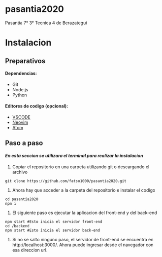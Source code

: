 # pasantia2020
Pasantia 7° 3° Tecnica 4 de Berazategui

# Instalacion
## Preparativos
#### Dependencias:
* Git
* Node.js
* Python
#### Editores de codigo (opcional):
* [VSCODE](https://code.visualstudio.com/)
* [Neovim](https://neovim.io/)
* [Atom](https://atom.io/)
## Paso a paso
#### *En esta seccion se utilizara el terminal para realizar la instalacion* 
1. Copiar el repositorio en una carpeta utilizando git o descargando el archivo
```
git clone https://github.com/fatso1000/pasantia2020.git
```
1. Ahora hay que acceder a la carpeta del repositorio e instalar el codigo
```
cd pasantia2020
npm i
```
1. El siguiente paso es ejecutar la aplicacion del front-end y del back-end
```
npm start #Esto inicia el servidor front-end
cd /backend
npm start #Esto inicia el servidor back-end
```
1. Si no se salto ninguno paso, el servidor de front-end se encuentra en http://localhost:3000/. Ahora puede ingresar desde el navegador con esa direccion url.